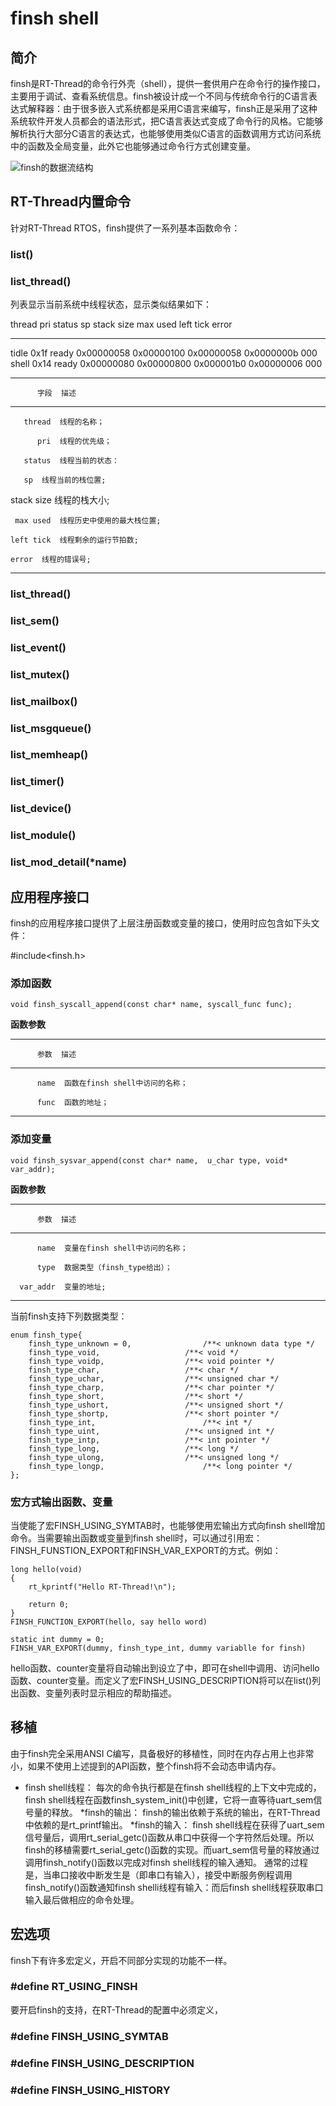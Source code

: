 # finsh shell #

## 简介 ##

finsh是RT-Thread的命令行外壳（shell），提供一套供用户在命令行的操作接口，主要用于调试、查看系统信息。finsh被设计成一个不同与传统命令行的C语言表达式解释器：由于很多嵌入式系统都是采用C语言来编写，finsh正是采用了这种系统软件开发人员都会的语法形式，把C语言表达式变成了命令行的风格。它能够解析执行大部分C语言的表达式，也能够使用类似C语言的函数调用方式访问系统中的函数及全局变量，此外它也能够通过命令行方式创建变量。

![finsh的数据流结构](figures/finsh.png)

## RT-Thread内置命令 ##

针对RT-Thread RTOS，finsh提供了一系列基本函数命令：

### list() ###

### list_thread() ###

列表显示当前系统中线程状态，显示类似结果如下：

  thread   pri   status     sp     stack size  max used  left tick  error    
  ------- ----- ------- ---------- ---------- ---------- ---------- ----
  tidle   0x1f   ready  0x00000058 0x00000100 0x00000058 0x0000000b 000
  shell   0x14   ready  0x00000080 0x00000800 0x000001b0 0x00000006 000

-----------------------------------------------------------------------
          字段  描述
--------------  -------------------------------------------------------
       thread  线程的名称；

          pri  线程的优先级；

       status  线程当前的状态：

	   sp  线程当前的栈位置;

   stack size  线程的栈大小;

     max used  线程历史中使用的最大栈位置;

    left tick  线程剩余的运行节拍数;

	error  线程的错误号;
-----------------------------------------------------------------------

### list_thread() ###
### list_sem() ###
### list_event() ###
### list_mutex() ###
### list_mailbox() ###
### list_msgqueue() ###
### list_memheap() ###
### list_timer() ###
### list_device() ###
### list_module() ###
### list_mod_detail(*name) ###


## 应用程序接口 ##

finsh的应用程序接口提供了上层注册函数或变量的接口，使用时应包含如下头文件：

#include<finsh.h>

### 添加函数 ###

	void finsh_syscall_append(const char* name, syscall_func func);
**函数参数**


-----------------------------------------------------------------------
          参数  描述
--------------  -------------------------------------------------------
          name  函数在finsh shell中访问的名称；

          func  函数的地址；
-----------------------------------------------------------------------

### 添加变量 ###

	void finsh_sysvar_append(const char* name,  u_char type, void* var_addr);
**函数参数**


-----------------------------------------------------------------------
          参数  描述
--------------  -------------------------------------------------------
          name  变量在finsh shell中访问的名称；

          type  数据类型（finsh_type给出）；

      var_addr  变量的地址;
-----------------------------------------------------------------------

当前finsh支持下列数据类型：

~~~{.c}
enum finsh_type{
	finsh_type_unknown = 0,	               /**< unknown data type */
	finsh_type_void,	               /**< void */
	finsh_type_voidp,	               /**< void pointer */
	finsh_type_char,	               /**< char */
	finsh_type_uchar,	               /**< unsigned char */
	finsh_type_charp,	               /**< char pointer */
	finsh_type_short,	               /**< short */
	finsh_type_ushort,	               /**< unsigned short */
	finsh_type_shortp,	               /**< short pointer */
	finsh_type_int,	                       /**< int */
	finsh_type_uint,	               /**< unsigned int */
	finsh_type_intp,	               /**< int pointer */
	finsh_type_long,	               /**< long */
	finsh_type_ulong,	               /**< unsigned long */
	finsh_type_longp,                      /**< long pointer */
};
~~~

### 宏方式输出函数、变量 ###

当使能了宏FINSH_USING_SYMTAB时，也能够使用宏输出方式向finsh shell增加命令。当需要输出函数或变量到finsh shell时，可以通过引用宏：FINSH_FUNSTION_EXPORT和FINSH_VAR_EXPORT的方式。例如：

~~~{.c}
long hello(void)
{
	rt_kprintf("Hello RT-Thread!\n");

	return 0;
}
FINSH_FUNCTION_EXPORT(hello, say hello word)

static int dummy = 0;
FINSH_VAR_EXPORT(dummy, finsh_type_int, dummy variablle for finsh)
~~~

hello函数、counter变量将自动输出到设立了中，即可在shell中调用、访问hello函数、counter变量。而定义了宏FINSH_USING_DESCRIPTION将可以在list()列出函数、变量列表时显示相应的帮助描述。

## 移植 ##

由于finsh完全采用ANSI C编写，具备极好的移植性，同时在内存占用上也非常小，如果不使用上述提到的API函数，整个finsh将不会动态申请内存。

* finsh shell线程：
每次的命令执行都是在finsh shell线程的上下文中完成的，finsh shell线程在函数finsh_system_init()中创建，它将一直等待uart_sem信号量的释放。
*finsh的输出：
finsh的输出依赖于系统的输出，在RT-Thread中依赖的是rt_printf输出。
*finsh的输入：
finsh shell线程在获得了uart_sem信号量后，调用rt_serial_getc()函数从串口中获得一个字符然后处理。所以finsh的移植需要rt_serial_getc()函数的实现。而uart_sem信号量的释放通过调用finsh_notify()函数以完成对finsh shell线程的输入通知。
通常的过程是，当串口接收中断发生是（即串口有输入），接受中断服务例程调用finsh_notify()函数通知finsh shelli线程有输入：而后finsh shell线程获取串口输入最后做相应的命令处理。

## 宏选项 ##

finsh下有许多宏定义，开启不同部分实现的功能不一样。

### #define RT_USING_FINSH ###

要开启finsh的支持，在RT-Thread的配置中必须定义，

### #define FINSH_USING_SYMTAB ###
### #define FINSH_USING_DESCRIPTION ###
### #define FINSH_USING_HISTORY ###
